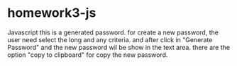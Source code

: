 # homework3-js
Javascript
this is a generated password. for create a new password, the user need select the long and any criteria.
and after click in "Generate Password" and the new password wil be show in the text area. there are the option "copy to clipboard" for copy the new password.


